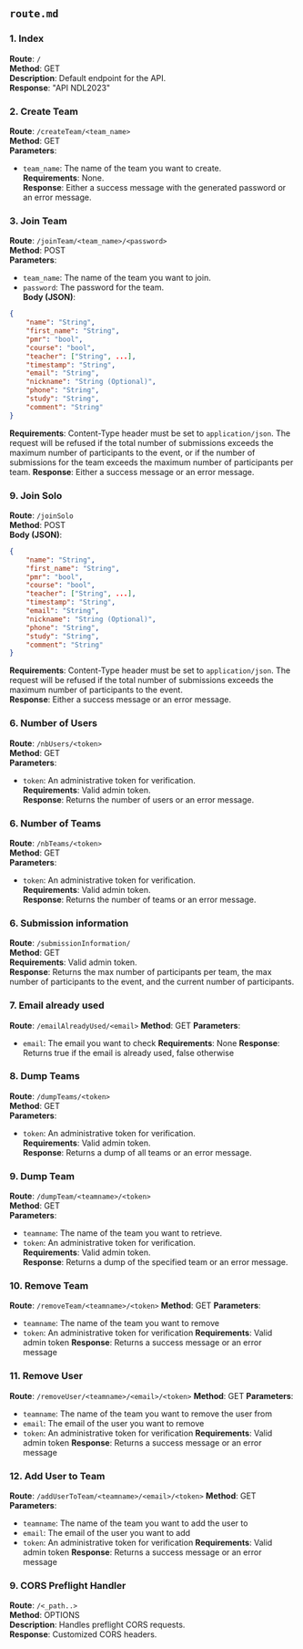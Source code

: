
## `route.md`

### 1. Index

**Route**: `/`  
**Method**: GET  
**Description**: Default endpoint for the API.  
**Response**: "API NDL2023"  



### 2. Create Team

**Route**: `/createTeam/<team_name>`  
**Method**: GET  
**Parameters**:   
- `team_name`: The name of the team you want to create.  
**Requirements**: None.  
**Response**: Either a success message with the generated password or an error message.  



### 3. Join Team

**Route**: `/joinTeam/<team_name>/<password>`  
**Method**: POST  
**Parameters**:   
- `team_name`: The name of the team you want to join.  
- `password`: The password for the team.  
**Body (JSON)**:  

```json
{
    "name": "String",
    "first_name": "String",
    "pmr": "bool",
    "course": "bool",
    "teacher": ["String", ...],
    "timestamp": "String",
    "email": "String",
    "nickname": "String (Optional)",
    "phone": "String",
    "study": "String",
    "comment": "String"
}
```

**Requirements**: Content-Type header must be set to `application/json`. The request will be refused if the total number of submissions exceeds the maximum number of participants to the event, or if the number of submissions for the team exceeds the maximum number of participants per team.
**Response**: Either a success message or an error message.




### 9. Join Solo

**Route**: `/joinSolo`  
**Method**: POST  
**Body (JSON)**:  

```json
{
    "name": "String",
    "first_name": "String",
    "pmr": "bool",
    "course": "bool",
    "teacher": ["String", ...],
    "timestamp": "String",
    "email": "String",
    "nickname": "String (Optional)",
    "phone": "String",
    "study": "String",
    "comment": "String"
}
```

**Requirements**: Content-Type header must be set to `application/json`. The request will be refused if the total number of submissions exceeds the maximum number of participants to the event.  
**Response**: Either a success message or an error message.


### 6. Number of Users

**Route**: `/nbUsers/<token>`  
**Method**: GET  
**Parameters**:   
- `token`: An administrative token for verification.  
**Requirements**: Valid admin token.  
**Response**: Returns the number of users or an error message.  


### 6. Number of Teams

**Route**: `/nbTeams/<token>`  
**Method**: GET  
**Parameters**:   
- `token`: An administrative token for verification.  
**Requirements**: Valid admin token.  
**Response**: Returns the number of teams or an error message.  

### 6. Submission information

**Route**: `/submissionInformation/`  
**Method**: GET  
**Requirements**: Valid admin token.  
**Response**: Returns the max number of participants per team, the max number of participants to the event, and the current number of participants.

### 7. Email already used
**Route**: `/emailAlreadyUsed/<email>`
**Method**: GET
**Parameters**:
- `email`: The email you want to check
**Requirements**: None
**Response**: Returns true if the email is already used, false otherwise

### 8. Dump Teams

**Route**: `/dumpTeams/<token>`  
**Method**: GET  
**Parameters**:   
- `token`: An administrative token for verification.  
**Requirements**: Valid admin token.  
**Response**: Returns a dump of all teams or an error message.  



### 9. Dump Team

**Route**: `/dumpTeam/<teamname>/<token>`  
**Method**: GET  
**Parameters**:   
- `teamname`: The name of the team you want to retrieve.  
- `token`: An administrative token for verification.  
**Requirements**: Valid admin token.  
**Response**: Returns a dump of the specified team or an error message.  

### 10. Remove Team
**Route**: `/removeTeam/<teamname>/<token>`
**Method**: GET
**Parameters**:
- `teamname`: The name of the team you want to remove
- `token`: An administrative token for verification
**Requirements**: Valid admin token
**Response**: Returns a success message or an error message

### 11. Remove User
**Route**: `/removeUser/<teamname>/<email>/<token>`
**Method**: GET
**Parameters**:
- `teamname`: The name of the team you want to remove the user from
- `email`: The email of the user you want to remove
- `token`: An administrative token for verification
**Requirements**: Valid admin token
**Response**: Returns a success message or an error message

### 12. Add User to Team
**Route**: `/addUserToTeam/<teamname>/<email>/<token>`
**Method**: GET
**Parameters**:
- `teamname`: The name of the team you want to add the user to
- `email`: The email of the user you want to add
- `token`: An administrative token for verification
**Requirements**: Valid admin token
**Response**: Returns a success message or an error message

### 9. CORS Preflight Handler

**Route**: `/<_path..>`  
**Method**: OPTIONS  
**Description**: Handles preflight CORS requests.  
**Response**: Customized CORS headers.  
